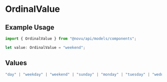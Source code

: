 # OrdinalValue

## Example Usage

```typescript
import { OrdinalValue } from "@novu/api/models/components";

let value: OrdinalValue = "weekend";
```

## Values

```typescript
"day" | "weekday" | "weekend" | "sunday" | "monday" | "tuesday" | "wednesday" | "thursday" | "friday" | "saturday"
```